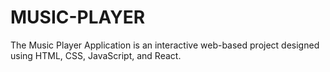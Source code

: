 # MUSIC-PLAYER
The Music Player Application is an interactive web-based project designed using HTML, CSS, JavaScript, and React.

